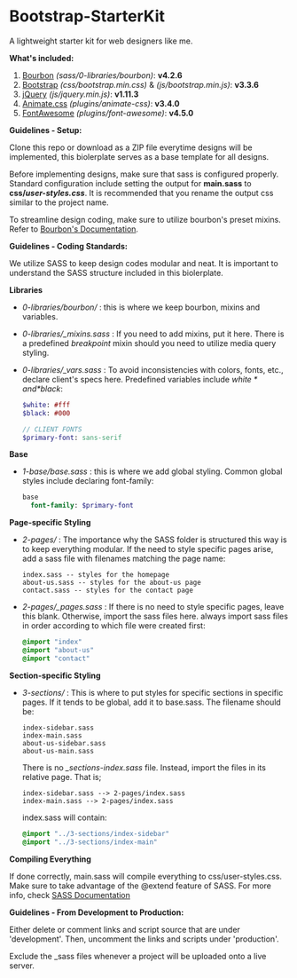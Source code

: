 # Bootstrap-StarterKit
A lightweight starter kit for web designers like me.

**What's included:**

1. [Bourbon](http://bourbon.io/docs/) *(sass/0-libraries/bourbon)*: **v4.2.6**
2. [Bootstrap](http://getbootstrap.com/) *(css/bootstrap.min.css)* & *(js/bootstrap.min.js)*: **v3.3.6**
3. [jQuery](https://jquery.com/download/) *(js/jquery.min.js)*: **v1.11.3**
4. [Animate.css](https://daneden.github.io/animate.css/) *(plugins/animate-css)*: **v3.4.0**
5. [FontAwesome](https://fortawesome.github.io/Font-Awesome/icons/) *(plugins/font-awesome)*: **v4.5.0**

**Guidelines - Setup:**

Clone this repo or download as a ZIP file everytime designs will be implemented, this biolerplate serves as a base template for all designs.

Before implementing designs, make sure that sass is configured properly. Standard configuration include setting the output for **main.sass** to **css/_user-styles.css_**. It is recommended that you rename the output css similar to the project name.

To streamline design coding, make sure to utilize bourbon's preset mixins. Refer to [Bourbon's Documentation](http://bourbon.io/docs/).

**Guidelines - Coding Standards:**

We utilize SASS to keep design codes modular and neat. It is important to understand the SASS structure included in this biolerplate.

**Libraries**

- *0-libraries/bourbon/* : this is where we keep bourbon, mixins and variables.
- *0-libraries/_mixins.sass* : If you need to add mixins, put it here. There is a predefined *breakpoint* mixin should you need to utilize media query styling.
- *0-libraries/_vars.sass* : To avoid inconsistencies with colors, fonts, etc., declare client's specs here. Predefined variables include *$white* and *$black*:

  ```sass
  $white: #fff
  $black: #000

  // CLIENT FONTS
  $primary-font: sans-serif
  ```

**Base**

- *1-base/base.sass* : this is where we add global styling. Common global styles include declaring font-family:

  ```sass
  base
    font-family: $primary-font
  ```

**Page-specific Styling**

- *2-pages/* : The importance why the SASS folder is structured this way is to keep everything modular. If the need to style specific pages arise, add a sass file with filenames matching the page name:

  ```
  index.sass -- styles for the homepage
  about-us.sass -- styles for the about-us page
  contact.sass -- styles for the contact page
  ```

- *2-pages/_pages.sass* : If there is no need to style specific pages, leave this blank. Otherwise, import the sass files here. always import sass files in order according to which file were created first:

  ```sass
  @import "index"
  @import "about-us"
  @import "contact"
  ```

**Section-specific Styling**

- *3-sections/* : This is where to put styles for specific sections in specific pages. If it tends to be global, add it to base.sass. The filename should be:

  ```
  index-sidebar.sass
  index-main.sass
  about-us-sidebar.sass
  about-us-main.sass
  ```

  There is no *_sections-index.sass* file. Instead, import the files in its relative page. That is;
  
  ```
  index-sidebar.sass --> 2-pages/index.sass
  index-main.sass --> 2-pages/index.sass
  ```

  index.sass will contain:
  ```sass
  @import "../3-sections/index-sidebar"
  @import "../3-sections/index-main"
  ```

**Compiling Everything**

If done correctly, main.sass will compile everything to css/user-styles.css.
Make sure to take advantage of the @extend feature of SASS. For more info, check [SASS Documentation](http://sass-lang.com/guide)

**Guidelines - From Development to Production:**

Either delete or comment links and script source that are under 'development'.
Then, uncomment the links and scripts under 'production'.

Exclude the _sass files whenever a project will be uploaded onto a live server.